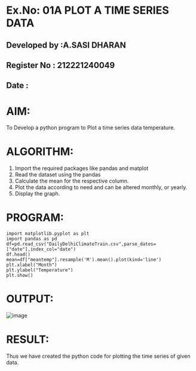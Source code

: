# Ex.No: 01A PLOT A TIME SERIES DATA

## Developed by :A.SASI DHARAN
## Register No : 212221240049
## Date :

# AIM:
To Develop a python program to Plot a time series data temperature.
# ALGORITHM:
1. Import the required packages like pandas and matplot
2. Read the dataset using the pandas
3. Calculate the mean for the respective column.
4. Plot the data according to need and can be altered monthly, or yearly.
5. Display the graph.
# PROGRAM:
~~~
import matplotlib.pyplot as plt
import pandas as pd
df=pd.read_csv("DailyDelhiClimateTrain.csv",parse_dates=["date"],index_col="date")
df.head()
mean=df["meantemp"].resample('M').mean().plot(kind='line')
plt.xlabel("Month")
plt.ylabel("Temperature")
plt.show()
~~~
# OUTPUT:



![image](https://github.com/user-attachments/assets/961c4665-76ab-4ba7-8c54-80e102f24a8f)



# RESULT:
Thus we have created the python code for plotting the time series of given data.
